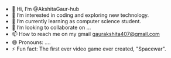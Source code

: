 - 👋 Hi, I’m @AkshitaGaur-hub
- 👀 I’m interested in coding and exploring new technology.
- 🌱 I’m currently learning as computer science student.
- 💞️ I’m looking to collaborate on ...
- 📫 How to reach me on my gmail gaurakshita407@gmail.com
- 😄 Pronouns: ....
- ⚡ Fun fact: The first ever video game ever created, "Spacewar".

<!---
AkshitaGaur-hub/AkshitaGaur-hub is a ✨ special ✨ repository because its `README.md` (this file) appears on your GitHub profile.
You can click the Preview link to take a look at your changes.
--->
